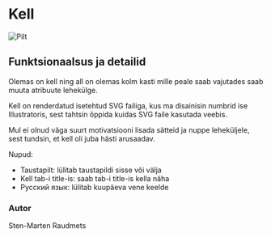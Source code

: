 # Kell

![Pilt](https://i.imgur.com/BWqt8gl.png)

## Funktsionaalsus ja detailid

Olemas on kell ning all on olemas kolm kasti mille peale saab vajutades saab muuta atribuute lehekülge.

Kell on renderdatud isetehtud SVG failiga, kus ma disainisin numbrid ise Illustratoris, sest tahtsin õppida kuidas SVG faile kasutada veebis.

Mul ei olnud väga suurt motivatsiooni lisada sätteid ja nuppe leheküljele, sest tundsin, et kell oli juba hästi arusaadav. 

Nupud:

* Taustapilt: lülitab taustapildi sisse või välja
* Kell tab-i title-is: saab tab-i title-is kella näha
* Pусский язык: lülitab kuupäeva vene keelde

### Autor

Sten-Marten Raudmets
